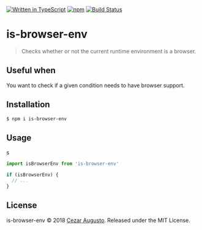 [![Written in TypeScript](https://img.shields.io/badge/TypeScript-100%25-blue.svg)](https://github.com/cezaraugusto/is-browser-env) [![npm](https://img.shields.io/npm/v/is-browser-env.svg)]() [![Build Status](https://travis-ci.org/cezaraugusto/is-browser-env.svg?branch=master)](https://travis-ci.org/cezaraugusto/is-browser-env)

# is-browser-env

> Checks whether or not the current runtime environment is a browser.

## Useful when

You want to check if a given condition needs to have browser support.

## Installation

```sh
$ npm i is-browser-env
```

## Usage
s
```js
import isBrowserEnv from 'is-browser-env'

if (isBrowserEnv) {
  // ...
}
```

## License

is-browser-env © 2018 [Cezar Augusto](https://twitter.com/cezaraugusto). Released under the MIT License.

